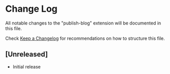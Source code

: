 # Change Log

All notable changes to the "publish-blog" extension will be documented in this file.

Check [Keep a Changelog](http://keepachangelog.com/) for recommendations on how to structure this file.

## [Unreleased]

- Initial release